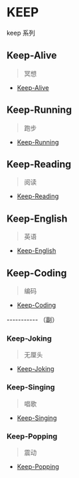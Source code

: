 # KEEP
keep 系列


## Keep-Alive 
> 冥想

- [Keep-Alive](https://github.com/usiege/Keep-Alive)


## Keep-Running 
> 跑步

- [Keep-Running](https://github.com/usiege/Keep-Running)


## Keep-Reading 
> 阅读

- [Keep-Reading](https://github.com/usiege/Keep-Reading)


## Keep-English 
> 英语

- [Keep-English](https://github.com/usiege/Keep-English)


## Keep-Coding 
> 编码

- [Keep-Coding](https://github.com/usiege/Keep-Coding)


----------- （副）


### Keep-Joking 
> 无厘头

- [Keep-Joking](https://github.com/usiege/Keep-Joking)


### Keep-Singing 
> 唱歌

- [Keep-Singing](https://github.com/usiege/Keep-Singing)


### Keep-Popping 
> 震动

- [Keep-Popping](https://github.com/usiege/Keep-Popping)


